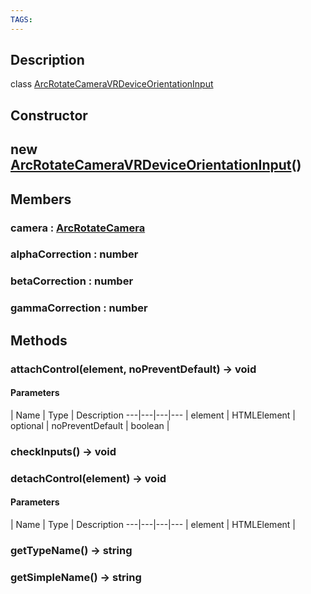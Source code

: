 ```yaml
---
TAGS:
---
```

## Description

class [ArcRotateCameraVRDeviceOrientationInput](/classes/2.4/ArcRotateCameraVRDeviceOrientationInput)



## Constructor

## new [ArcRotateCameraVRDeviceOrientationInput](/classes/2.4/ArcRotateCameraVRDeviceOrientationInput)()


## Members

### camera : [ArcRotateCamera](/classes/2.4/ArcRotateCamera)



### alphaCorrection : number



### betaCorrection : number



### gammaCorrection : number



## Methods

### attachControl(element, noPreventDefault) &rarr; void



#### Parameters
 | Name | Type | Description
---|---|---|---
 | element | HTMLElement | 
optional | noPreventDefault | boolean | 
### checkInputs() &rarr; void


### detachControl(element) &rarr; void



#### Parameters
 | Name | Type | Description
---|---|---|---
 | element | HTMLElement | 

### getTypeName() &rarr; string


### getSimpleName() &rarr; string


